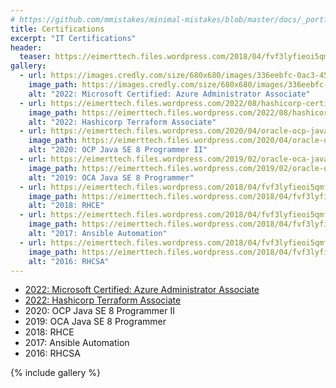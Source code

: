 ```yaml
---
# https://github.com/mmistakes/minimal-mistakes/blob/master/docs/_portfolio/foo-bar-website.md?plain=1
title: Certifications
excerpt: "IT Certifications"
header:
  teaser: https://eimerttech.files.wordpress.com/2018/04/fvf3lyfieoi5qmfjqvvoigyaduaequ3cupsqx2ksdxt6rw46lq3xczjwrjnv7iltxve4i6vb7otcg4u5nqytcna62ruwocm34wwbuyq.png
gallery:
  - url: https://images.credly.com/size/680x680/images/336eebfc-0ac3-4553-9a67-b402f491f185/azure-administrator-associate-600x600.png
    image_path: https://images.credly.com/size/680x680/images/336eebfc-0ac3-4553-9a67-b402f491f185/azure-administrator-associate-600x600.png
    alt: "2022: Microsoft Certified: Azure Administrator Associate"
  - url: https://eimerttech.files.wordpress.com/2022/08/hashicorp-certified-terraform-associate-002.png
    image_path: https://eimerttech.files.wordpress.com/2022/08/hashicorp-certified-terraform-associate-002.png
    alt: "2022: Hashicorp Terraform Associate"
  - url: https://eimerttech.files.wordpress.com/2020/04/oracle-ocp-java-se-8-programmer-ii-1.png
    image_path: https://eimerttech.files.wordpress.com/2020/04/oracle-ocp-java-se-8-programmer-ii-1.png
    alt: "2020: OCP Java SE 8 Programmer II"
  - url: https://eimerttech.files.wordpress.com/2019/02/oracle-oca-java-se-8-programmer.png
    image_path: https://eimerttech.files.wordpress.com/2019/02/oracle-oca-java-se-8-programmer.png
    alt: "2019: OCA Java SE 8 Programmer"
  - url: https://eimerttech.files.wordpress.com/2018/04/fvf3lyfieoi5qmfjqvvoigyaduaequ3cupsqx2ksdxt6rw46lq3xczjwrjnv7iltxve4i6vb7otcg4u5nqytcna62ruwocm34wwbuyq.png
    image_path: https://eimerttech.files.wordpress.com/2018/04/fvf3lyfieoi5qmfjqvvoigyaduaequ3cupsqx2ksdxt6rw46lq3xczjwrjnv7iltxve4i6vb7otcg4u5nqytcna62ruwocm34wwbuyq.png
    alt: "2018: RHCE"
  - url: https://eimerttech.files.wordpress.com/2018/04/fvf3lyfieoi5qmfjqvvoigyaduaequ3cupsqx2ksdxt6rw46lq34ufha6egv4mx6oeqwwneduiwxwpuwtpnozcaxtqd32bj2plfphs3stvwdcmjud3kgszyjtps2ygtcokowymjrgqpni2lhbgn6lla2mi.png
    image_path: https://eimerttech.files.wordpress.com/2018/04/fvf3lyfieoi5qmfjqvvoigyaduaequ3cupsqx2ksdxt6rw46lq34ufha6egv4mx6oeqwwneduiwxwpuwtpnozcaxtqd32bj2plfphs3stvwdcmjud3kgszyjtps2ygtcokowymjrgqpni2lhbgn6lla2mi.png
    alt: "2017: Ansible Automation"
  - url: https://eimerttech.files.wordpress.com/2018/04/fvf3lyfieoi5qmfjqvvoigyaduaequ3cupsqx2ksdxt6rw46lq3t7ulz55kzz56sko7eq3ettlyzq4u5nqytcna62ruwocm34wwbuyq.png
    image_path: https://eimerttech.files.wordpress.com/2018/04/fvf3lyfieoi5qmfjqvvoigyaduaequ3cupsqx2ksdxt6rw46lq3t7ulz55kzz56sko7eq3ettlyzq4u5nqytcna62ruwocm34wwbuyq.png
    alt: "2016: RHCSA"
---
```


- [2022: Microsoft Certified: Azure Administrator Associate](https://www.credly.com/badges/e7eec9c2-cafb-4246-9c9d-094056660a4f/eimertvink.nl)
- [2022: Hashicorp Terraform Associate](https://www.credly.com/badges/110abef2-a8d4-48bb-93bb-5871434b7315/eimertvink.nl) 
- 2020: OCP Java SE 8 Programmer II
- 2019: OCA Java SE 8 Programmer
- 2018: RHCE
- 2017: Ansible Automation
- 2016: RHCSA

{% include gallery %}
